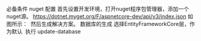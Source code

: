 ﻿必备条件
nuget 配置
首先设置开发环境，打开nuget程序包管理器，添加一个nuget源。
https://dotnet.myget.org/F/aspnetcore-dev/api/v3/index.json
如图所示：  然后生成解决方案。
数据库的生成
选择EntityFrameworkCore层，作为默认  执行
update-database

